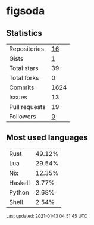 # figsoda


## Statistics

<table>
    <tr>
        <td>Repositories</td>
        <td><a href="https://github.com/figsoda?tab=repositories">16</a></td>
    </tr>
    <tr>
        <td>Gists</td>
        <td><a href="https://gist.github.com/figsoda">1</a></td>
    </tr>
    <tr>
        <td>Total stars</td>
        <td>39</td>
    </tr>
    <tr>
        <td>Total forks</td>
        <td>0</td>
    </tr>
    <tr>
        <td>Commits</td>
        <td>1624</td>
    </tr>
    <tr>
        <td>Issues</td>
        <td>13</td>
    </tr>
    <tr>
        <td>Pull requests</td>
        <td>19</td>
    </tr>
    <tr>
        <td>Followers</td>
        <td><a href="https://github.com/figsoda?tab=followers">0</a></td>
    </tr>
</table>


## Most used languages

<table>
<tr><td>Rust</td><td>49.12%</td></tr>
<tr><td>Lua</td><td>29.54%</td></tr>
<tr><td>Nix</td><td>12.35%</td></tr>
<tr><td>Haskell</td><td>3.77%</td></tr>
<tr><td>Python</td><td>2.68%</td></tr>
<tr><td>Shell</td><td>2.54%</td></tr>
</table>


<sub>Last updated: 2021-01-13 04:51:45 UTC</sub>

